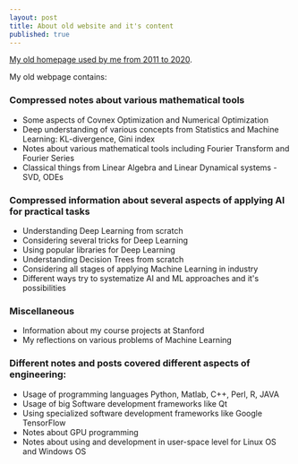 ```yaml
---
layout: post
title: About old website and it's content
published: true
---
```


[My old homepage used by me from 2011 to 2020](https://sites.google.com/site/burlachenkok/).

My old webpage contains:

### Compressed notes about various mathematical tools

* Some aspects of Covnex Optimization and Numerical Optimization
* Deep understanding of various concepts from Statistics and Machine Learning: KL-divergence, Gini index
* Notes about various mathematical tools including Fourier Transform and Fourier Series
* Classical things from Linear Algebra and Linear Dynamical systems - SVD, ODEs

### Compressed information about several aspects of applying AI for practical tasks

* Understanding Deep Learning from scratch
* Considering several tricks for Deep Learning
* Using popular libraries for Deep Learning
* Understanding Decision Trees from scratch
* Considering all stages of applying Machine Learning in industry
* Different ways try to systematize AI and ML approaches and it's possibilities

### Miscellaneous

* Information about my course projects at Stanford
* My reflections on various problems of Machine Learning

### Different notes and posts covered different aspects of engineering:

* Usage of programming languages Python, Matlab, C++, Perl, R, JAVA
* Usage of big Software development frameworks like Qt
* Using specialized software development frameworks like Google TensorFlow
* Notes about GPU programming
* Notes about using and development in user-space level for Linux OS and Windows OS
